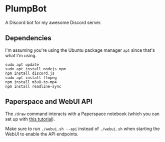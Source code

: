 # PlumpBot

A Discord bot for my awesome Discord server.

## Dependencies

I'm assuming you're using the Ubuntu package manager `apt` since that's what I'm using.

```
sudo apt update
sudo apt install nodejs npm
npm install discord.js
sudo apt install ffmpeg
npm install m3u8-to-mp4
npm install readline-sync
```

## Paperspace and WebUI API

The `/draw` command interacts with a Paperspace notebook (which you can set up with [this tutorial](https://github.com/dairycultist/PaperspaceStableDiffusion)).

Make sure to run `./webui.sh --api` instead of `./webui.sh` when starting the WebUI to enable the API endpoints.
